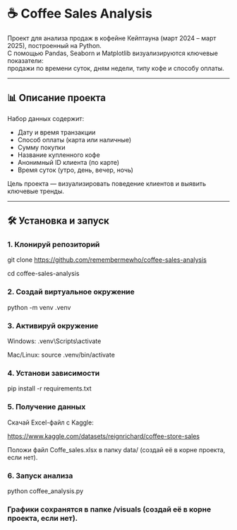 # ☕ Coffee Sales Analysis

Проект для анализа продаж в кофейне Кейптауна (март 2024 – март 2025), построенный на Python.  
С помощью Pandas, Seaborn и Matplotlib визуализируются ключевые показатели:  
продажи по времени суток, дням недели, типу кофе и способу оплаты.

---

## 📊 Описание проекта

Набор данных содержит:
- Дату и время транзакции
- Способ оплаты (карта или наличные)
- Сумму покупки
- Название купленного кофе
- Анонимный ID клиента (по карте)
- Время суток (утро, день, вечер, ночь)

Цель проекта — визуализировать поведение клиентов и выявить ключевые тренды.

---

## 🛠️ Установка и запуск

### 1. Клонируй репозиторий

git clone https://github.com/remembermewho/coffee-sales-analysis

cd coffee-sales-analysis

### 2. Создай виртуальное окружение 

python -m venv .venv

### 3. Активируй окружение

Windows: .venv\Scripts\activate

Mac/Linux: source .venv/bin/activate

### 4. Установи зависимости

pip install -r requirements.txt

### 5. Получение данных 

Скачай Excel-файл с Kaggle:

https://www.kaggle.com/datasets/reignrichard/coffee-store-sales

Положи файл Coffe_sales.xlsx в папку data/ (создай её в корне проекта, если нет).

### 6. Запуск анализа

python coffee_analysis.py

### Графики сохранятся в папке /visuals (создай её в корне проекта, если нет).
